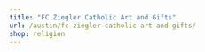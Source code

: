 ```yaml
---
title: "FC Ziegler Catholic Art and Gifts"
url: /austin/fc-ziegler-catholic-art-and-gifts/
shop: religion
---
```

